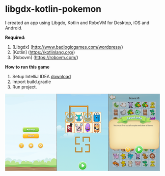 # libgdx-kotlin-pokemon

I created an app using Libgdx, Kotlin and RoboVM for Desktop, iOS and Android.

**Required:**

1. [Libgdx] (http://www.badlogicgames.com/wordpress/)
2. [Kotlin] (https://kotlinlang.org/)
3. [Robovm] (https://robovm.com/)
 
**How to run this game**

1. Setup IntelliJ IDEA [download](https://www.jetbrains.com/idea/download/)
2. Import build.gradle
3. Run project.
 




![alt text](https://github.com/truonguit2010/libgdx-kotlin-pokemon/blob/master/screen_shots.png "Logo Title Text 1")


